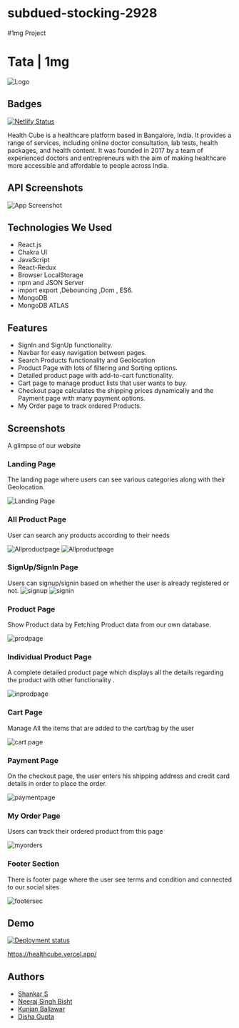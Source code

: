 # subdued-stocking-2928
#1mg Project

# Tata | 1mg
![Logo](https://github.com/Shanky43/subdued-stocking-2928/blob/main/frontend/src/Assests/logo.png?raw=true)


## Badges

[![Netlify Status](https://api.netlify.com/api/v1/badges/40278c03-b5e9-47f7-b05e-4f5fe5891dda/deploy-status)](https://flourishing-lollipop-9ef694.netlify.app/)


Health Cube is a healthcare platform based in Bangalore, India. It provides a range of services, including online doctor consultation, lab tests, health packages, and health content. It was founded in 2017 by a team of experienced doctors and entrepreneurs with the aim of making healthcare more accessible and affordable to people across India.
   

## API Screenshots

![App Screenshot](https://github.com/Shanky43/subdued-stocking-2928/blob/main/frontend/src/Assests/API%20image.png?raw=true)


## Technologies We Used
- React.js
- Chakra UI
- JavaScript
- React-Redux
- Browser LocalStorage
- npm and JSON Server
- import export ,Debouncing ,Dom , ES6.
- MongoDB 
- MongoDB ATLAS

## Features
- SignIn and SignUp functionality.
- Navbar for easy navigation between pages.
- Search Products functionality and Geolocation
- Product Page with lots of filtering and Sorting options.
- Detailed product page with add-to-cart functionality.
- Cart page to manage product lists that user wants to buy.
- Checkout page calculates the shipping prices dynamically and the Payment page with many payment options.
- My Order page to track ordered Products.

## Screenshots
A glimpse of our website

### Landing Page

The landing page where users can see various categories along with their Geolocation.

![Landing Page](https://github.com/Shanky43/subdued-stocking-2928/blob/main/frontend/src/Assests/HomePage%20Image.png?raw=true)

### All Product Page

User can search any products according to their needs

![Allproductpage](https://github.com/Shanky43/subdued-stocking-2928/blob/main/frontend/src/Assests/allproductpage1.png?raw=true)
![Allproductpage](https://github.com/Shanky43/subdued-stocking-2928/blob/main/frontend/src/Assests/allproductpage2.png?raw=true)

### SignUp/SignIn Page
Users can signup/signin based on whether the user is already registered or not.
![signup](https://github.com/Shanky43/subdued-stocking-2928/blob/main/frontend/src/Assests/SignUpPage.png?raw=true)
![signin](https://github.com/Shanky43/subdued-stocking-2928/blob/main/frontend/src/Assests/SignInPage.png?raw=true)
### Product Page

Show Product data by Fetching Product data from our own database.

![prodpage](https://user-images.githubusercontent.com/91946820/174493141-4bd45232-ecf2-4e7f-b91a-703b67bff5a9.png)

### Individual Product Page

A complete detailed product page which displays all the details regarding the product with other functionality .

![inprodpage](https://github.com/Shanky43/subdued-stocking-2928/blob/main/frontend/src/Assests/ProductsPage.png?raw=true)

### Cart Page

 Manage All the items that are added to the cart/bag by the user

![cart page](https://github.com/Shanky43/subdued-stocking-2928/blob/main/frontend/src/Assests/cartpage.png?raw=true)

### Payment Page

On the checkout page, the user enters his shipping address and credit card details in order to place the order.

![paymentpage](https://github.com/Shanky43/subdued-stocking-2928/blob/main/frontend/src/Assests/checkout%20page.png?raw=true)

### My Order Page

Users can track their ordered product from this page

![myorders](https://github.com/Shanky43/subdued-stocking-2928/blob/main/frontend/src/Assests/OrderPage.png?raw=true)

### Footer Section

There is footer page where the user see terms and condition and connected to our social sites

![footersec](https://user-images.githubusercontent.com/91946820/174493499-5077e966-2309-4c4c-84fa-5e3e88d0497b.png)
## Demo
[![Deployment status](https://img.shields.io/endpoint?url=https://api.vercel.com/now/deployments/status/{YOUR_DEPLOYMENT_ID}&style=flat)](https://vercel.com/{YOUR_USERNAME}/{YOUR_PROJECT_NAME}/deployments)

https://healthcube.vercel.app/


## Authors

- [Shankar S](https://github.com/Shanky43)
- [Neeraj Singh Bisht](https://github.com/bisht1418)
- [Kunjan Ballawar](https://github.com/Kunjan0)
- [Disha Gupta](https://github.com/DishaGup)
